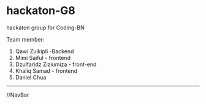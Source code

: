 # hackaton-G8
hackaton group for Coding-BN

Team member: 
1) Qawi Zulkipli -Backend
2) Mimi Saiful - frontend
3) Dzulfaridz Ziziumiza - front-end
4) Khaliq Samad - frontend
5) Daniel Chua

---------------------------------------------------------

//NavBar


</html>
<html>
  <head>
    <style>
      /* Style the navbar */
      .navbar {
        overflow: hidden;
        background-color: #333;
        font-family: Arial, Helvetica, sans-serif;
      }

      /* Navbar links */
      .navbar a {
        float: left;
        display: block;
        color: white;
        text-align: center;
        padding: 14px 16px;
        text-decoration: none;
      }

      /* Navbar search */
      .navbar form {
        float: right;
        margin-top: 10px;
        margin-right: 16px;
      }

      .navbar input[type=text] {
        padding: 6px;
        border: none;
        border-radius: 4px;
        margin-right: 10px;
      }

      .navbar button {
        background-color: #4CAF50;
        color: white;
        border: none;
        border-radius: 4px;
        cursor: pointer;
      }

      .navbar button:hover {
        background-color: #45a049;
      }
    </style>
  </head>
  <body>

    <div class="navbar">
      <a href="#">Home</a>
      <a href="#">Graph</a>
      <a href="#">Input</a>
      <a href="#">Comparison</a>
      <a href="#">About Us</a>
      

      <form>
        <input type="text" placeholder="Search...">
        <button type="submit">Go</button>
      </form>
    </div>

  </body>
</html>

------------------------------------------------
//Carousel


<!DOCTYPE html>
<html lang="en">
<head>
    <style>
        /* default stylings */
        * {
            box-sizing: border-box;
            margin: 0;
            padding: 0;
        }
  
        /* provides background color to body */
        body {
            background-color:black;
        }
  
        /* ----- container stylings: 
        -> centers the whole content of the page
        -> defines width and height for container ----- */
        .container {
            display: flex;
            flex-direction: column;
            justify-content: center;
            align-items: center;
            margin: auto;
            width: 800px;
            height: 500px;
        }
        /* ----- end of container stylings ----- */
  
        /* provides padding to main heading */
        .main-heading {
            color:#308d46;
            padding: 2rem 0 2rem 0;
        }
  
        .content {
            position: relative;
        }
  
        /* ----- carousel content stylings ----- */
        /* places the carousel content on center of the carousel */
        .carousel-content {
            position: absolute;
            /*to center the content horizontally and vertically*/
            top: 50%;
            left: 50%;
            transform: translate(-50%, -50%); 
            text-align: center;
            z-index: 50;
        }
        .carousel-heading {
            font-size: 3rem;
            color: #308d46;
            margin-bottom: 1rem;
        }
        /*----- end of carousel content stylings ----- */
  
        /* ----- slideshow stylings ----- */
        .slideshow {
            height: 70%;
            overflow: hidden; /* to hide slides in x-direction */
            position: relative;
        }
        /* wrapper which wraps all the slideshow images stylings */
        .slideshow-wrapper {
            display: flex;
            /* We give it width as 400% because we are making a 
               4 image carousel. If you want to make for example, 
               5 images carousel, then give width as 500%. */
            width: 400%;
            height: 100%;
            position: relative;
            /* you can change the animation settings from below */
            animation: slideshow 20s infinite;
         }
        /* define width and height for images*/
        .slide {
            width: 100%;
            height: 100%;
        }
        .slide-img {
            width: 100%;
            height: 100%;
            object-fit: cover; 
        }
        /* @keyframes are used to provide animations
           We make these settings for 4 image carousel.
           Make modification according to your needs. */
        @keyframes slideshow {
            0%  { left: 0; }
            10% { left: 0; }
            15% { left: -100%; }
            25% { left: -100%; }
            30% { left: -200%; }
            40% { left: -200%; }
            45% { left: -300%; }
            55% { left: -300%; }
            60% { left: -200%; }
            70% { left: -200%; }
            75% { left: -100%; }
            85% { left: -100%; }
            90% { left: 0%; }
        }
        /* ----- end of slideshow stylings ----- */
  
        /* ----- carousel control buttons stylings ----- */
        .slide-btn {
            background-color: #bbb;
            border-radius: 50%;
            border: .2rem solid green;
            width: 1.2rem;
            height: 1.2rem;
            outline: none;
            cursor: pointer;
            /* stylings for positioning the buttons at
               the bottom of the carousel */
            position: absolute;
            bottom: 3%;
            left: 50%;
            transform: translateX(-50%);
            z-index: 70;
        }
        /* As we provide position as absolute, 
        the buttons places one over the other. 
        So, we have to place them individually
        at their correct positions. */
        .slide-btn-1 {
            left: 45%;
        }
        .slide-btn-2 {
            left: 50%;
        }
        .slide-btn-3 {
            left: 55%;
        }
        .slide-btn-4 {
            left: 60%;
        }
        /* When we focus on the particular button, 
        the animation stops to that particular image 
        to which the button is associated. */
        .slide-btn-1:focus~.slideshow-wrapper {
            animation: none;
            left: 0;
        }
        .slide-btn-2:focus~.slideshow-wrapper {
            animation: none;
            left: -100%;
        }
        .slide-btn-3:focus~.slideshow-wrapper {
            animation: none;
            left: -200%;
        }
        .slide-btn-4:focus~.slideshow-wrapper {
            animation: none;
            left: -300%;
        }
        /* when we focus on the button, the background color changes */
        .slide-btn:focus {
            background-color: #308d46;
        }
        /* ----- end of carousel control buttons stylings ----- */
    </style>
    </head>
<body>
   
   
    <div class="container">
        <h1 class="main-heading">Finance App</h1>
        <div class="content">
            <!-- The content which is placed at the center of the carousel -->
            <div class="carousel-content">
                <!-- <h1 class="carousel-heading">
                    $$$
                </h1>
                <h3>Ca$h</h3> -->
            </div>
            <div class="slideshow">
                <!-- carousel control buttons -->
                <button class="slide-btn slide-btn-1"></button>
                <button class="slide-btn slide-btn-2"></button>
                <button class="slide-btn slide-btn-3"></button>
                <button class="slide-btn slide-btn-4"></button>
                <!-- carousel wrapper which contains all images -->
                <div class="slideshow-wrapper">
                    <div class="slide">
                        <img class="slide-img"
                            src=
"https://th.bing.com/th/id/R.0c4c38d8c192fd1cda158fea1bb9f176?rik=HFBEqsMtal59mQ&pid=ImgRaw&r=0" alt="image 1">
                    </div>
                    <div class="slide">
                        <img class="slide-img"
                            src=
"https://th.bing.com/th/id/R.f00b1fdce66a677a444f678b53dbef7e?rik=dv1NLUmMCsET4g&pid=ImgRaw&r=0" alt="image 2">
                    </div>
                    <div class="slide">
                        <img class="slide-img" src=
"https://th.bing.com/th/id/R.639b2c4816f44634f873df6bdb3e8e3b?rik=PQHdjXtE8Y789Q&riu=http%3a%2f%2fcarleton.ca%2ffinancialservices%2fwp-content%2fuploads%2ffs-banner.jpg&ehk=C8drAsOlHIsbe7UmchyJHRgeE3bVZfTlY0a8GYSrBVQ%3d&risl=&pid=ImgRaw&r=0" alt="image 3">
                    </div>
                    <div class="slide">
                        <img class="slide-img" src=
"https://www.surrey.ac.uk/sites/default/files/styles/banner_image_1500x470/public/2018-02/economics-and-finance-banner-image.jpg?itok=Fq_kxmXu" alt="image 4">
                    </div>
                </div>
            </div>
        </div>
    </div>
</body>
</html>


-----------------------------------------------
//comparison page

<!DOCTYPE html>
<html lang="en">

<head>
    <meta charset="UTF-8">
    <meta http-equiv="X-UA-Compatible" content="IE=edge">
    <meta name="viewport" content="width=device-width, initial-scale=1.0">
    <title>Document</title>
    <link rel="stylesheet" href="../css/comparison.css">
</head>

<body>
    <div class="navbar">
        <a href="#" class="href">Home</a>
        <a href="#" class="href">Graph</a>
        <a href="#" class="href">Input</a>
        <a href="#" class="href">Comparison</a>
        <a href="#" class="href">About us</a>
        <form action=""><input type="text" placeholder="Search..."><button type="submit" class="submit">Go</button>
        </form>
    </div>

    <!-- <h2 class="page-header">Comparison</h2> -->

    <div class="wrapper">
        <div class="searchitem">
            <form action="" class="form">
                <input type="text" class="searchinput" placeholder="Search" autocomplete="off" onkeyup="search()">
                <button class="submit" type="submit" placehodler="Search">Search</button>
            </form>
        </div>

        <div class="table">
            <table>
                <thead>
                    <tr>
                        <th>Item</th>
                        <th>Price</th>
                        <th>Location</th>
                    </tr>
                </thead>
                <tbody>
                    <tr></tr>
                </tbody>
            </table>
        </div>
    </div> 
</body>

</html>

//comparison.css

@import url('https://fonts.googleapis.com/css2?family=Caladea:ital,wght@0,400;0,700;1,400;1,700&display=swap');

* {
    margin: 0;
    padding: 0;
    font-size: 20px;
    font-family: 'Caladea' serif;
}

/* navbar */
.navbar {
    overflow: hidden;
    background-color: #1f2833;
    font-family: Arial, Helvetica, sans-serif;
}

.navbar a {
    color: #45a29e;
    float: left;
    display: block;
    text-align: center;
    padding: 14px 16px;
    text-decoration: none;
    font-size: smaller;
}

.navbar form {
    float: right;
    margin-top: 10px;
    margin-right: 16px;
}

.navbar input[type=text] {
    padding: 6px;
    border: none;
    border-radius: 4px;
    margin-right: 10px;
}

.navbar button {
    background-color: #45a29e;
    color: #fff;
    border: none;
    border-radius: 4px;
    cursor: pointer;
}

.navbar button:hover {
    background-color: #45a049;
}

/* background */
body {
    background: linear-gradient(0deg, rgba(11, 12, 16, 0.95), rgba(11, 12, 16, 0.95)), url(../images/background.jpeg);
    justify-content: left;
    position:relative;
}

/* search/filter bar */

.searchitem {
    display: flex;
    position: absolute;
    transform: translate(-12.9%, -90%);
    
}

.form {
    display: flex;
    padding: 40px;
    gap: 20px;
    margin-left: 100 auto;
}

.searchinput {
    font-size: small;
    height: 30px;
}

button.submit {
    font-size: 15px;
    padding: 4px;
}

/* table */

.wrapper {
    display: flex;
    flex-direction: column;
    justify-content: left;
    align-items: left;
    width: 85%;
    background-color: fff;
    min-height: 300px;
    margin: 0 auto;
    border: 1px solid #ccc;
    position: absolute;
    transform: translate(9%, 30%);
}

table {
    width: 100%;
    border: 1px solid #ccc;
    border-collapse: collapse;

}

thead {
    background-color: #f5f5f5;
    color: aqua;

}

td, th {
    border: 1px solid #ccc;
    padding: 5px;
    text-align: center;
    color: #45a29e;

}

---------------------------------
